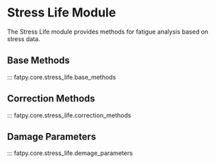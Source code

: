 # Stress Life Module

The Stress Life module provides methods for fatigue analysis based on stress data.

## Base Methods

::: fatpy.core.stress_life.base_methods

## Correction Methods

::: fatpy.core.stress_life.correction_methods

## Damage Parameters

::: fatpy.core.stress_life.demage_parameters
